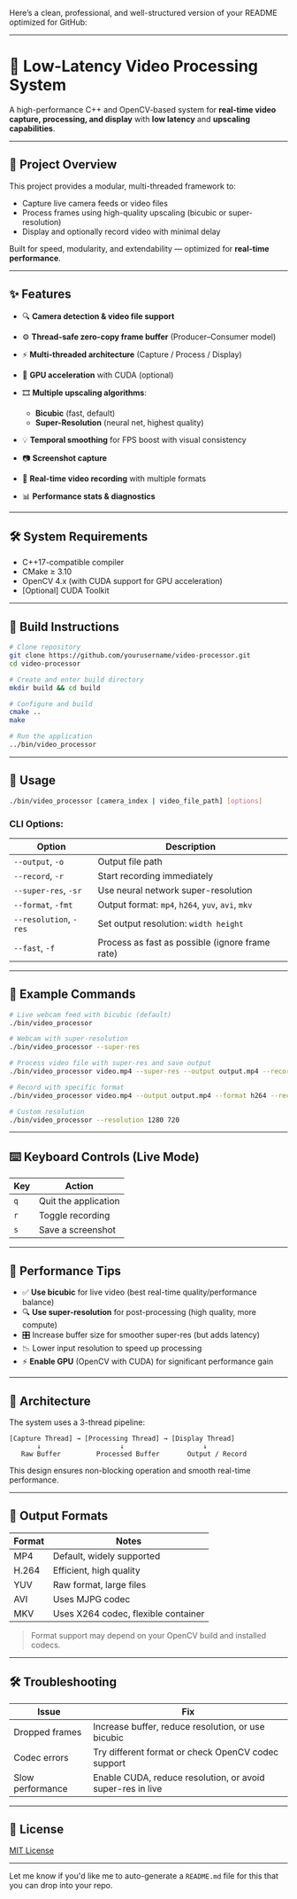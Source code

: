 Here’s a clean, professional, and well-structured version of your README optimized for GitHub:

---

# 🚀 Low-Latency Video Processing System

A high-performance C++ and OpenCV-based system for **real-time video capture, processing, and display** with **low latency** and **upscaling capabilities**.

---

## 📌 Project Overview

This project provides a modular, multi-threaded framework to:

* Capture live camera feeds or video files
* Process frames using high-quality upscaling (bicubic or super-resolution)
* Display and optionally record video with minimal delay

Built for speed, modularity, and extendability — optimized for **real-time performance**.

---

## ✨ Features

* 🔍 **Camera detection & video file support**
* ⚙️ **Thread-safe zero-copy frame buffer** (Producer–Consumer model)
* ⚡ **Multi-threaded architecture** (Capture / Process / Display)
* 🚀 **GPU acceleration** with CUDA (optional)
* 🎞️ **Multiple upscaling algorithms**:

  * **Bicubic** (fast, default)
  * **Super-Resolution** (neural net, highest quality)
* 💡 **Temporal smoothing** for FPS boost with visual consistency
* 📷 **Screenshot capture**
* 🎥 **Real-time video recording** with multiple formats
* 📊 **Performance stats & diagnostics**

---

## 🛠️ System Requirements

* C++17-compatible compiler
* CMake ≥ 3.10
* OpenCV 4.x (with CUDA support for GPU acceleration)
* \[Optional] CUDA Toolkit

---

## 🧱 Build Instructions

```bash
# Clone repository
git clone https://github.com/yourusername/video-processor.git
cd video-processor

# Create and enter build directory
mkdir build && cd build

# Configure and build
cmake ..
make

# Run the application
../bin/video_processor
```

---

## 🚦 Usage

```bash
./bin/video_processor [camera_index | video_file_path] [options]
```

### CLI Options:

| Option                 | Description                                       |
| ---------------------- | ------------------------------------------------- |
| `--output`, `-o`       | Output file path                                  |
| `--record`, `-r`       | Start recording immediately                       |
| `--super-res`, `-sr`   | Use neural network super-resolution               |
| `--format`, `-fmt`     | Output format: `mp4`, `h264`, `yuv`, `avi`, `mkv` |
| `--resolution`, `-res` | Set output resolution: `width height`             |
| `--fast`, `-f`         | Process as fast as possible (ignore frame rate)   |

---

## 📂 Example Commands

```bash
# Live webcam feed with bicubic (default)
./bin/video_processor

# Webcam with super-resolution
./bin/video_processor --super-res

# Process video file with super-res and save output
./bin/video_processor video.mp4 --super-res --output output.mp4 --record

# Record with specific format
./bin/video_processor video.mp4 --output output.mp4 --format h264 --record

# Custom resolution
./bin/video_processor --resolution 1280 720
```

---

## ⌨️ Keyboard Controls (Live Mode)

| Key | Action               |
| --- | -------------------- |
| `q` | Quit the application |
| `r` | Toggle recording     |
| `s` | Save a screenshot    |

---

## 🔧 Performance Tips

* ✅ **Use bicubic** for live video (best real-time quality/performance balance)
* 🔍 **Use super-resolution** for post-processing (high quality, more compute)
* 🎛️ Increase buffer size for smoother super-res (but adds latency)
* 📉 Lower input resolution to speed up processing
* ⚡ **Enable GPU** (OpenCV with CUDA) for significant performance gain

---

## 🧬 Architecture

The system uses a 3-thread pipeline:

```
[Capture Thread] → [Processing Thread] → [Display Thread]
       ↓                    ↓                    ↓
   Raw Buffer         Processed Buffer       Output / Record
```

This design ensures non-blocking operation and smooth real-time performance.

---

## 💾 Output Formats

| Format | Notes                               |
| ------ | ----------------------------------- |
| MP4    | Default, widely supported           |
| H.264  | Efficient, high quality             |
| YUV    | Raw format, large files             |
| AVI    | Uses MJPG codec                     |
| MKV    | Uses X264 codec, flexible container |

> Format support may depend on your OpenCV build and installed codecs.

---

## 🛠 Troubleshooting

| Issue            | Fix                                                        |
| ---------------- | ---------------------------------------------------------- |
| Dropped frames   | Increase buffer, reduce resolution, or use bicubic         |
| Codec errors     | Try different format or check OpenCV codec support         |
| Slow performance | Enable CUDA, reduce resolution, or avoid super-res in live |

---

## 📃 License

[MIT License](LICENSE)

---

Let me know if you'd like me to auto-generate a `README.md` file for this that you can drop into your repo.
